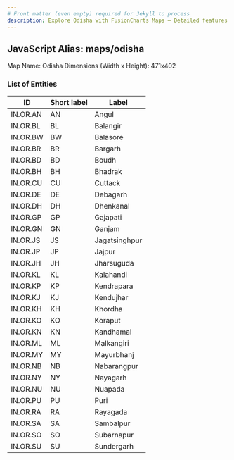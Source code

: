 ```yaml
---
# Front matter (even empty) required for Jekyll to process
description: Explore Odisha with FusionCharts Maps – Detailed features for seamless integration. Try now & enhance your data visualization today! 
---
```


## JavaScript Alias: maps/odisha

Map Name: Odisha
Dimensions (Width x Height): 471x402






### List of Entities

ID | Short label | Label
---|---|---|
IN.OR.AN|AN|Angul
IN.OR.BL|BL|Balangir
IN.OR.BW|BW|Balasore
IN.OR.BR|BR|Bargarh
IN.OR.BD|BD|Boudh
IN.OR.BH|BH|Bhadrak
IN.OR.CU|CU|Cuttack
IN.OR.DE|DE|Debagarh
IN.OR.DH|DH|Dhenkanal
IN.OR.GP|GP|Gajapati
IN.OR.GN|GN|Ganjam
IN.OR.JS|JS|Jagatsinghpur
IN.OR.JP|JP|Jajpur
IN.OR.JH|JH|Jharsuguda
IN.OR.KL|KL|Kalahandi
IN.OR.KP|KP|Kendrapara
IN.OR.KJ|KJ|Kendujhar
IN.OR.KH|KH|Khordha
IN.OR.KO|KO|Koraput
IN.OR.KN|KN|Kandhamal
IN.OR.ML|ML|Malkangiri
IN.OR.MY|MY|Mayurbhanj
IN.OR.NB|NB|Nabarangpur
IN.OR.NY|NY|Nayagarh
IN.OR.NU|NU|Nuapada
IN.OR.PU|PU|Puri
IN.OR.RA|RA|Rayagada
IN.OR.SA|SA|Sambalpur
IN.OR.SO|SO|Subarnapur
IN.OR.SU|SU|Sundergarh